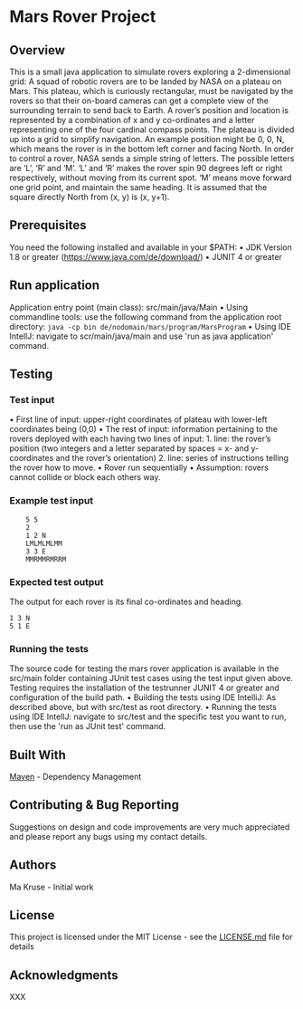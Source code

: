 # Mars Rover Project

## Overview
  This is a small java application to simulate rovers exploring a 2-dimensional grid: 
  A squad of robotic rovers are to be landed by NASA on a plateau on Mars. This plateau, which is curiously rectangular, must be navigated by the rovers so that their on-board 
  cameras can get a complete view of the surrounding terrain to send back to Earth. A rover’s position and location is represented by 
  a combination of x and y co-ordinates and a letter representing one of the four cardinal compass points. 
  The plateau is divided up into a grid to simplify navigation. An example position might be 0, 0, N, which means the rover is in the 
  bottom left corner and facing North.
  In order to control a rover, NASA sends a simple string of letters. The possible letters are ‘L’, ‘R’ and ‘M’. ‘L’ and ‘R’ makes the 
  rover spin 90 degrees left or right respectively, without moving from its current spot. ‘M’ means move forward one grid point, and 
  maintain the same heading. It is assumed that the square directly North from (x, y) is (x, y+1).

## Prerequisites
  You need the following installed and available in your $PATH:
  • JDK Version 1.8 or greater (https://www.java.com/de/download/)
  • JUNIT 4 or greater 
  
## Run application
  Application entry point (main class): src/main/java/Main
  • Using commandline tools: use the following command from the application root directory:
    ```
    java -cp bin de/nodomain/mars/program/MarsProgram
    ```
  • Using IDE IntellJ: navigate to scr/main/java/main and use 'run as java application' command.

## Testing

### Test input
   • First line of input: upper-right coordinates of plateau with lower-left coordinates being (0,0)
   • The rest of input: information pertaining to the rovers deployed with each having two lines of input: 
        1. line: the rover’s position (two integers and a letter separated by spaces = x- and y-coordinates and the rover’s orientation)
        2. line: series of instructions telling the rover how to move.
   • Rover run sequentially 
   • Assumption: rovers cannot collide or block each others way.

### Example test input
```
    5 5
    2
    1 2 N
    LMLMLMLMM
    3 3 E
    MMRMMRMRRM
```

### Expected test output
The output for each rover is its final co-ordinates and heading. 
```
1 3 N
5 1 E
```

### Running the tests
  The source code for testing the mars rover application is available in the src/main folder containing JUnit test cases 
  using the test input given above. Testing requires the installation of the testrunner JUNIT 4 or greater and configuration of the build path.
  • Building the tests using IDE IntelliJ: 
    As described above, but with src/test as root directory.
  • Running the tests using IDE IntellJ: navigate to src/test and the specific test you want to run, 
    then use the 'run as JUnit test' command.

## Built With
 [Maven](https://maven.apache.org/) - Dependency Management

## Contributing & Bug Reporting
Suggestions on design and code improvements are very much appreciated and please report any bugs using my contact details.

## Authors
Ma Kruse - Initial work

## License
This project is licensed under the MIT License - see the [LICENSE.md](LICENSE.md) file for details

## Acknowledgments
XXX
  